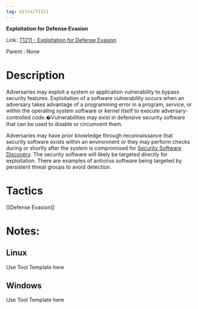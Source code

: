 ```yaml
---
tag: mitre/T1211
---
```


**Exploitation for Defense Evasion**

Link: [T1211 - Exploitation for Defense Evasion](https://attack.mitre.org/techniques/T1211)

Parent : None


# Description

Adversaries may exploit a system or application vulnerability to bypass security features. Exploitation of a software vulnerability occurs when an adversary takes advantage of a programming error in a program, service, or within the operating system software or kernel itself to execute adversary-controlled code.�Vulnerabilities may exist in defensive security software that can be used to disable or circumvent them.

Adversaries may have prior knowledge through reconnaissance that security software exists within an environment or they may perform checks during or shortly after the system is compromised for [Security Software Discovery](https://attack.mitre.org/techniques/T1518/001). The security software will likely be targeted directly for exploitation. There are examples of antivirus software being targeted by persistent threat groups to avoid detection.

# Tactics


[[Defense Evasion]]


# Notes:

## Linux

Use Tool Template here

## Windows

Use Tool Template here